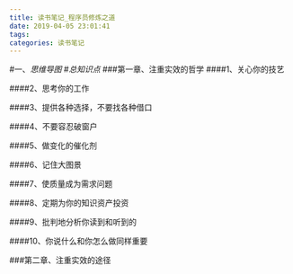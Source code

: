```yaml
---
title: 读书笔记_程序员修炼之道
date: 2019-04-05 23:01:41
tags:
categories: 读书笔记
---
```

#一、*思维导图*
#*总知识点*
###第一章、注重实效的哲学
####1、关心你的技艺

####2、思考你的工作


####3、提供各种选择，不要找各种借口

####4、不要容忍破窗户

####5、做变化的催化剂


####6、记住大图景


####7、使质量成为需求问题


####8、定期为你的知识资产投资


####9、批判地分析你读到和听到的


####10、你说什么和你怎么做同样重要

###第二章、注重实效的途径



